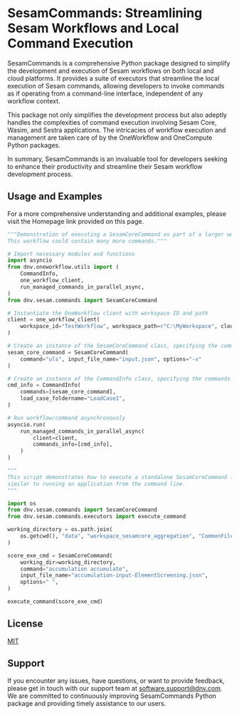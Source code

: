 # SesamCommands: Streamlining Sesam Workflows and Local Command Execution

SesamCommands is a comprehensive Python package designed to simplify the development and execution of Sesam workflows on both local and cloud platforms. It provides a suite of executors that streamline the local execution of Sesam commands, allowing developers to invoke commands as if operating from a command-line interface, independent of any workflow context.

This package not only simplifies the development process but also adeptly handles the complexities of command execution involving Sesam Core, Wasim, and Sestra applications. The intricacies of workflow execution and management are taken care of by the OneWorkflow and OneCompute Python packages.

In summary, SesamCommands is an invaluable tool for developers seeking to enhance their productivity and streamline their Sesam workflow development process.

## Usage and Examples

For a more comprehensive understanding and additional examples, please visit the Homepage link provided on this page.

```python
"""Demonstration of executing a SesamCoreCommand as part of a larger workflow using the OneWorkflow client.
This workflow could contain many more commands."""

# Import necessary modules and functions
import asyncio
from dnv.oneworkflow.utils import (
    CommandInfo,
    one_workflow_client,
    run_managed_commands_in_parallel_async,
)
from dnv.sesam.commands import SesamCoreCommand

# Instantiate the OneWorkflow client with workspace ID and path
client = one_workflow_client(
    workspace_id="TestWorkflow", workspace_path=r"C:\MyWorkspace", cloud_run=False
)

# Create an instance of the SesamCoreCommand class, specifying the command, input file name, and options
sesam_core_command = SesamCoreCommand(
    command="uls", input_file_name="input.json", options="-v"
)

# Create an instance of the CommandInfo class, specifying the commands and load case folder name
cmd_info = CommandInfo(
    commands=[sesam_core_command],
    load_case_foldername="LoadCase1",
)

# Run workflow/command asynchronously
asyncio.run(
    run_managed_commands_in_parallel_async(
        client=client,
        commands_info=[cmd_info],
    )
)
```

```python
"""
This script demonstrates how to execute a standalone SesamCoreCommand for FLS aggregation, independent of any workflow context,
similar to running an application from the command line.
"""

import os
from dnv.sesam.commands import SesamCoreCommand
from dnv.sesam.commands.executors import execute_command

working_directory = os.path.join(
    os.getcwd(), "data", "workspace_sesamcore_aggregation", "CommonFiles"
)

score_exe_cmd = SesamCoreCommand(
    working_dir=working_directory,
    command="accumulation accumulate",
    input_file_name="accumulation-input-ElementScreening.json",
    options=" ",
)

execute_command(score_exe_cmd)
```

## License

[MIT](https://choosealicense.com/licenses/mit/)

## Support

If you encounter any issues, have questions, or want to provide feedback, please get in touch with our support team at software.support@dnv.com. We are committed to continuously improving SesamCommands Python package and providing timely assistance to our users.
